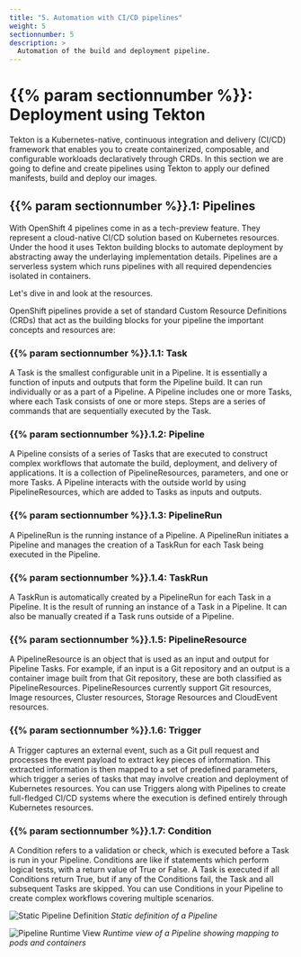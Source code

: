 ```yaml
---
title: "5. Automation with CI/CD pipelines"
weight: 5
sectionnumber: 5
description: >
  Automation of the build and deployment pipeline.
---
```


# {{% param sectionnumber %}}: Deployment using Tekton 

Tekton is a Kubernetes-native, continuous integration and delivery (CI/CD) framework that enables you to create containerized, composable, and configurable workloads declaratively through CRDs. 
In this section we are going to define and create pipelines using Tekton to apply our defined manifests, build and deploy our images.

## {{% param sectionnumber %}}.1: Pipelines

With OpenShift 4 pipelines come in as a tech-preview feature. They represent a cloud-native CI/CD solution based on Kubernetes resources. Under the hood it uses Tekton building blocks to automate deployment by abstracting away the underlaying implementation details. Pipelines are a serverless system which runs pipelines with all required dependencies isolated in containers. 

Let's dive in and look at the resources. 

OpenShift pipelines provide a set of standard Custom Resource Definitions (CRDs) that act as the building blocks for your pipeline the important concepts and resources are:

### {{% param sectionnumber %}}.1.1: Task

A Task is the smallest configurable unit in a Pipeline. It is essentially a function of inputs and outputs that form the Pipeline build. It can run individually or as a part of a Pipeline. A Pipeline includes one or more Tasks, where each Task consists of one or more steps. Steps are a series of commands that are sequentially executed by the Task.

### {{% param sectionnumber %}}.1.2: Pipeline

A Pipeline consists of a series of Tasks that are executed to construct complex workflows that automate the build, deployment, and delivery of applications. It is a collection of PipelineResources, parameters, and one or more Tasks. A Pipeline interacts with the outside world by using PipelineResources, which are added to Tasks as inputs and outputs.

### {{% param sectionnumber %}}.1.3: PipelineRun

A PipelineRun is the running instance of a Pipeline. A PipelineRun initiates a Pipeline and manages the creation of a TaskRun for each Task being executed in the Pipeline.

### {{% param sectionnumber %}}.1.4: TaskRun

A TaskRun is automatically created by a PipelineRun for each Task in a Pipeline. It is the result of running an instance of a Task in a Pipeline. It can also be manually created if a Task runs outside of a Pipeline.

### {{% param sectionnumber %}}.1.5: PipelineResource

A PipelineResource is an object that is used as an input and output for Pipeline Tasks. For example, if an input is a Git repository and an output is a container image built from that Git repository, these are both classified as PipelineResources. PipelineResources currently support Git resources, Image resources, Cluster resources, Storage Resources and CloudEvent resources.

### {{% param sectionnumber %}}.1.6: Trigger

A Trigger captures an external event, such as a Git pull request and processes the event payload to extract key pieces of information. This extracted information is then mapped to a set of predefined parameters, which trigger a series of tasks that may involve creation and deployment of Kubernetes resources. You can use Triggers along with Pipelines to create full-fledged CI/CD systems where the execution is defined entirely through Kubernetes resources.

### {{% param sectionnumber %}}.1.7: Condition

A Condition refers to a validation or check, which is executed before a Task is run in your Pipeline. Conditions are like if statements which perform logical tests, with a return value of True or False. A Task is executed if all Conditions return True, but if any of the Conditions fail, the Task and all subsequent Tasks are skipped. You can use Conditions in your Pipeline to create complex workflows covering multiple scenarios.

![Static Pipeline Definition](../pipeline-static-definition.png)
*Static definition of a Pipeline*

![Pipeline Runtime View](../pipeline-runtime-view.png)
*Runtime view of a Pipeline showing mapping to pods and containers*